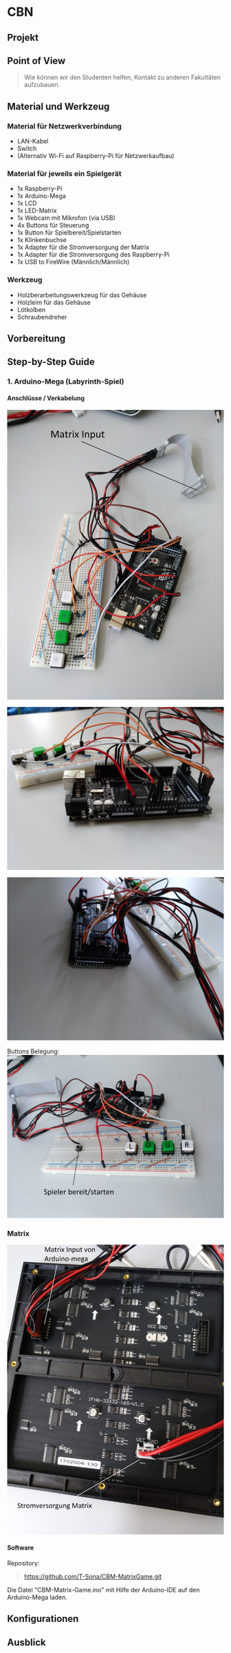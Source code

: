 # CBN

## Projekt


## Point of View
> Wie können wir den Studenten helfen, Kontakt zu anderen Fakultäten aufzubauen.

## Material und Werkzeug
### Material für Netzwerkverbindung
* LAN-Kabel
* Switch
* (Alternativ Wi-Fi auf Raspberry-Pi für Netzwerkaufbau)

### Material für jeweils ein Spielgerät
* 1x Raspberry-Pi
* 1x Arduino-Mega
* 1x LCD
* 1x LED-Matrix
* 1x Webcam mit Mikrofon (via USB)
* 4x Buttons für Steuerung
* 1x Button für Spielbereit/Spielstarten
* 1x Klinkenbuchse
* 1x Adapter für die Stromversorgung der Matrix
* 1x Adapter für die Stromversorgung des Raspberry-Pi
* 1x USB to FireWire (Männlich/Männlich)

### Werkzeug
* Holzberarbeitungswerkzeug für das Gehäuse
* Holzleim für das Gehäuse
* Lötkolben
* Schraubendreher

## Vorbereitung

## Step-by-Step Guide
### 1. Arduino-Mega (Labyrinth-Spiel)
#### Anschlüsse / Verkabelung

![Übersicht Arduino-Mega Verkabelung](images/IMG_20170627_120535_451.jpg)

![Arduino-Mega Verkabelung Seite 1](images/IMG_20170627_120605_405.jpg)

![Arduino-Mega Verkabelung Seite 2](images/IMG_20170627_120628_387.jpg)


Buttons Belegung:
![Arduino-Mega Buttons](images/IMG_20170627_120620_243.jpg)

### Matrix
![Matrix](images/IMG_20170627_123144_122.jpg)

#### Software
Repository:
> https://github.com/T-Sona/CBM-MatrixGame.git

Die Datei "CBM-Matrix-Game.ino" mit Hilfe der Arduino-IDE auf den Arduino-Mega laden.


## Konfigurationen

## Ausblick
